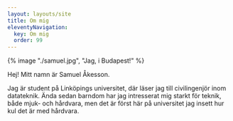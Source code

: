 ```yaml
---
layout: layouts/site
title: Om mig
eleventyNavigation:
  key: Om mig
  order: 99 
---
```

{% image "./samuel.jpg", "Jag, i Budapest!" %}

Hej! Mitt namn är Samuel Åkesson.
  
Jag är student på Linköpings universitet, där läser jag till civilingenjör inom datateknik.
Ända sedan barndom har jag intresserat mig starkt för teknik, både mjuk- och hårdvara, men det är först
här på universitet jag insett hur kul det är med hårdvara.
